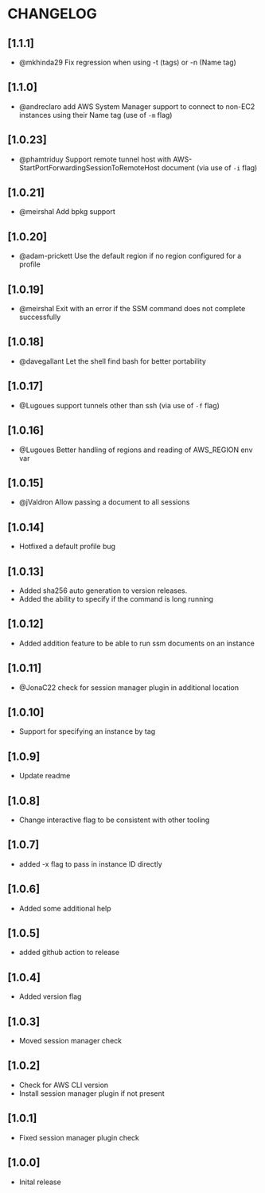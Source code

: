 # CHANGELOG

## [1.1.1]

- @mkhinda29 Fix regression when using -t (tags) or -n (Name tag)

## [1.1.0]

- @andreclaro add AWS System Manager support to connect to non-EC2 instances using their Name tag (use of `-m` flag)

## [1.0.23]

- @phamtriduy Support remote tunnel host with AWS-StartPortForwardingSessionToRemoteHost document  (via use of `-i` flag)

## [1.0.21]

- @meirshal Add bpkg support

## [1.0.20]

- @adam-prickett Use the default region if no region configured for a profile

## [1.0.19]

- @meirshal Exit with an error if the SSM command does not complete successfully

## [1.0.18]

- @davegallant Let the shell find bash for better portability

## [1.0.17]

- @Lugoues support tunnels other than ssh (via use of `-f` flag) 

## [1.0.16]

- @Lugoues Better handling of regions and reading of AWS_REGION env var

## [1.0.15]

- @jValdron Allow passing a document to all sessions

## [1.0.14]

- Hotfixed a default profile bug

## [1.0.13]

- Added sha256 auto generation to version releases. 
- Added the ability to specify if the command is long running

## [1.0.12]

- Added addition feature to be able to run ssm documents on an instance

## [1.0.11]

- @JonaC22 check for session manager plugin in additional location

## [1.0.10]

- Support for specifying an instance by tag

## [1.0.9]

- Update readme

## [1.0.8]

- Change interactive flag to be consistent with other tooling

## [1.0.7]

- added -x flag to pass in instance ID directly

## [1.0.6]

- Added some additional help

## [1.0.5]

- added github action to release

## [1.0.4]

- Added version flag

## [1.0.3]

- Moved session manager check

## [1.0.2]

- Check for AWS CLI version
- Install session manager plugin if not present

## [1.0.1]

- Fixed session manager plugin check

## [1.0.0]

- Inital release
